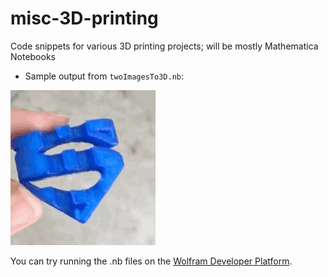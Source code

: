 # misc-3D-printing
Code snippets for various 3D printing projects; will be mostly Mathematica Notebooks


+ Sample output from `twoImagesTo3D.nb`:

![Superman/Batman](https://github.com/ojwalch/misc-3D-printing/blob/master/twoImagesTo3DExample.gif "Superman/Batman")


You can try running the .nb files on the [Wolfram Developer Platform](http://wolframcloud.com).

